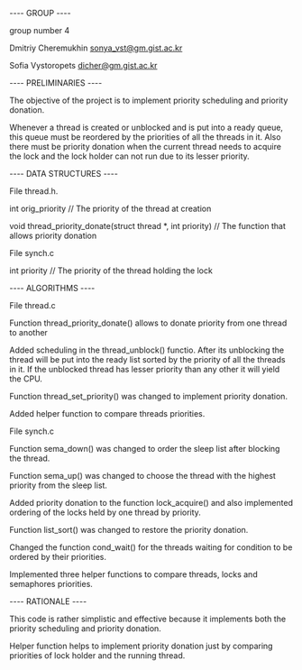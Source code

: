 ---- GROUP ----

group number 4

Dmitriy Cheremukhin sonya_vst@gm.gist.ac.kr

Sofia Vystoropets dicher@gm.gist.ac.kr

---- PRELIMINARIES ----

The objective of the project is to implement priority scheduling and priority donation.

Whenever a thread is created or unblocked and is put into a ready queue, this queue must be reordered by the priorities of all the threads in it. Also there must be priority donation when the current thread needs to acquire the lock and the lock holder can not run due to its lesser priority.

---- DATA STRUCTURES ----

File thread.h.

int orig_priority // The priority of the thread at creation

void thread_priority_donate(struct thread *, int priority) // The function that allows priority donation

File synch.c

int priority // The priority of the thread holding the lock

---- ALGORITHMS ----

File thread.c

Function thread_priority_donate() allows to donate priority from one thread to another

Added scheduling in the thread_unblock() functio. After its unblocking the thread will be put into the ready list sorted by the priority of all the threads in it. If the unblocked thread has lesser priority than any other it will yield the CPU.

Function thread_set_priority() was changed to implement priority donation.

Added helper function to compare threads priorities.

File synch.c

Function sema_down() was changed to order the sleep list after blocking the thread.

Function sema_up() was changed to choose the thread with the highest priority from the sleep list.

Added priority donation to the function lock_acquire() and also implemented ordering of the locks held by one thread by priority.

Function list_sort() was changed to restore the priority donation.

Changed the function cond_wait() for the threads waiting for condition to be ordered by their priorities.

Implemented three helper functions to compare threads, locks and semaphores priorities.

---- RATIONALE ----

This code is rather simplistic and effective because it implements both the priority scheduling and priority donation. 

Helper function helps to implement priority donation just by comparing priorities of lock holder and the running thread.
